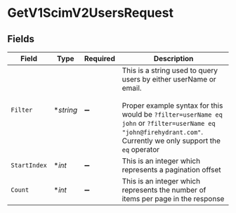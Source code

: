 # GetV1ScimV2UsersRequest


## Fields

| Field                                                                                                                                                                                                                                              | Type                                                                                                                                                                                                                                               | Required                                                                                                                                                                                                                                           | Description                                                                                                                                                                                                                                        |
| -------------------------------------------------------------------------------------------------------------------------------------------------------------------------------------------------------------------------------------------------- | -------------------------------------------------------------------------------------------------------------------------------------------------------------------------------------------------------------------------------------------------- | -------------------------------------------------------------------------------------------------------------------------------------------------------------------------------------------------------------------------------------------------- | -------------------------------------------------------------------------------------------------------------------------------------------------------------------------------------------------------------------------------------------------- |
| `Filter`                                                                                                                                                                                                                                           | **string*                                                                                                                                                                                                                                          | :heavy_minus_sign:                                                                                                                                                                                                                                 | This is a string used to query users by either userName or email.<br/><br/>        Proper example syntax for this would be `?filter=userName eq john` or `?filter=userName eq "john@firehydrant.com"`.<br/>        Currently we only support the `eq` operator |
| `StartIndex`                                                                                                                                                                                                                                       | **int*                                                                                                                                                                                                                                             | :heavy_minus_sign:                                                                                                                                                                                                                                 | This is an integer which represents a pagination offset                                                                                                                                                                                            |
| `Count`                                                                                                                                                                                                                                            | **int*                                                                                                                                                                                                                                             | :heavy_minus_sign:                                                                                                                                                                                                                                 | This is an integer which represents the number of items per page in the response                                                                                                                                                                   |
